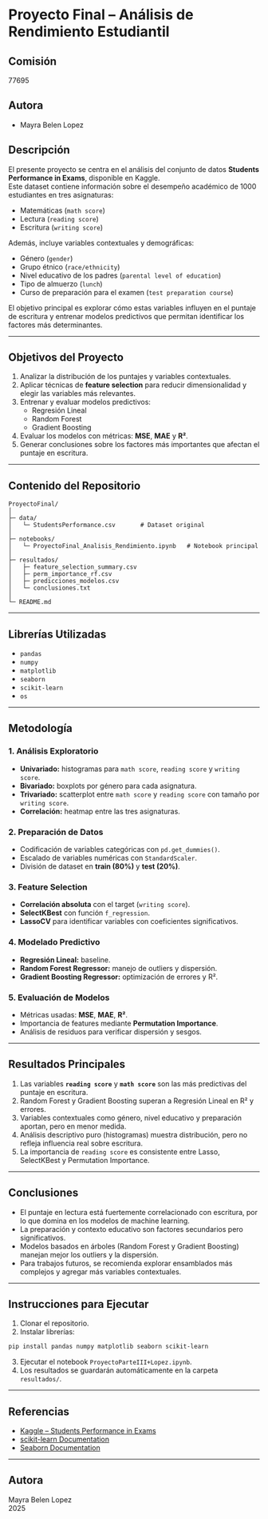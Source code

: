 # Proyecto Final – Análisis de Rendimiento Estudiantil

## Comisión
77695  

## Autora
- Mayra Belen Lopez  

## Descripción
El presente proyecto se centra en el análisis del conjunto de datos **Students Performance in Exams**, disponible en Kaggle.  
Este dataset contiene información sobre el desempeño académico de 1000 estudiantes en tres asignaturas:  
- Matemáticas (`math score`)  
- Lectura (`reading score`)  
- Escritura (`writing score`)  

Además, incluye variables contextuales y demográficas:  
- Género (`gender`)  
- Grupo étnico (`race/ethnicity`)  
- Nivel educativo de los padres (`parental level of education`)  
- Tipo de almuerzo (`lunch`)  
- Curso de preparación para el examen (`test preparation course`)  

El objetivo principal es explorar cómo estas variables influyen en el puntaje de escritura y entrenar modelos predictivos que permitan identificar los factores más determinantes.

---

## Objetivos del Proyecto
1. Analizar la distribución de los puntajes y variables contextuales.  
2. Aplicar técnicas de **feature selection** para reducir dimensionalidad y elegir las variables más relevantes.  
3. Entrenar y evaluar modelos predictivos:  
   - Regresión Lineal  
   - Random Forest  
   - Gradient Boosting  
4. Evaluar los modelos con métricas: **MSE**, **MAE** y **R²**.  
5. Generar conclusiones sobre los factores más importantes que afectan el puntaje en escritura.

---

## Contenido del Repositorio
```
ProyectoFinal/
│
├─ data/
│   └─ StudentsPerformance.csv       # Dataset original
│
├─ notebooks/
│   └─ ProyectoFinal_Analisis_Rendimiento.ipynb   # Notebook principal
│
├─ resultados/
│   ├─ feature_selection_summary.csv
│   ├─ perm_importance_rf.csv
│   ├─ predicciones_modelos.csv
│   └─ conclusiones.txt
│
└─ README.md
```

---

## Librerías Utilizadas
- `pandas`  
- `numpy`  
- `matplotlib`  
- `seaborn`  
- `scikit-learn`  
- `os`  

---

## Metodología

### 1. Análisis Exploratorio
- **Univariado:** histogramas para `math score`, `reading score` y `writing score`.  
- **Bivariado:** boxplots por género para cada asignatura.  
- **Trivariado:** scatterplot entre `math score` y `reading score` con tamaño por `writing score`.  
- **Correlación:** heatmap entre las tres asignaturas.  

### 2. Preparación de Datos
- Codificación de variables categóricas con `pd.get_dummies()`.  
- Escalado de variables numéricas con `StandardScaler`.  
- División de dataset en **train (80%)** y **test (20%)**.

### 3. Feature Selection
- **Correlación absoluta** con el target (`writing score`).  
- **SelectKBest** con función `f_regression`.  
- **LassoCV** para identificar variables con coeficientes significativos.  

### 4. Modelado Predictivo
- **Regresión Lineal:** baseline.  
- **Random Forest Regressor:** manejo de outliers y dispersión.  
- **Gradient Boosting Regressor:** optimización de errores y R².  

### 5. Evaluación de Modelos
- Métricas usadas: **MSE**, **MAE**, **R²**.  
- Importancia de features mediante **Permutation Importance**.  
- Análisis de residuos para verificar dispersión y sesgos.

---

## Resultados Principales

1. Las variables **`reading score`** y **`math score`** son las más predictivas del puntaje en escritura.  
2. Random Forest y Gradient Boosting superan a Regresión Lineal en R² y errores.  
3. Variables contextuales como género, nivel educativo y preparación aportan, pero en menor medida.  
4. Análisis descriptivo puro (histogramas) muestra distribución, pero no refleja influencia real sobre escritura.  
5. La importancia de `reading score` es consistente entre Lasso, SelectKBest y Permutation Importance.

---

## Conclusiones
- El puntaje en lectura está fuertemente correlacionado con escritura, por lo que domina en los modelos de machine learning.  
- La preparación y contexto educativo son factores secundarios pero significativos.  
- Modelos basados en árboles (Random Forest y Gradient Boosting) manejan mejor los outliers y la dispersión.  
- Para trabajos futuros, se recomienda explorar ensamblados más complejos y agregar más variables contextuales.

---

## Instrucciones para Ejecutar
1. Clonar el repositorio.  
2. Instalar librerías:  
```bash
pip install pandas numpy matplotlib seaborn scikit-learn
```
3. Ejecutar el notebook `ProyectoParteIII+Lopez.ipynb`.  
4. Los resultados se guardarán automáticamente en la carpeta `resultados/`.

---

## Referencias
- [Kaggle – Students Performance in Exams](https://www.kaggle.com/datasets/spscientist/students-performance-in-exams)  
- [scikit-learn Documentation](https://scikit-learn.org/stable/documentation.html)  
- [Seaborn Documentation](https://seaborn.pydata.org/)

---

## Autora
Mayra Belen Lopez  
2025
